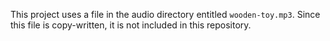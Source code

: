 This project uses a file in the audio directory entitled `wooden-toy.mp3`.
Since this file is copy-written, it is not included in this repository. 